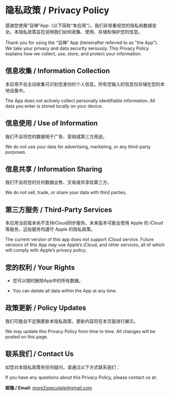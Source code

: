 # 隐私政策 / Privacy Policy

感谢您使用“目禅”App（以下简称“本应用”）。我们非常重视您的隐私和数据安全。本隐私政策旨在说明我们如何收集、使用、存储和保护您的信息。

Thank you for using the “目禅” App (hereinafter referred to as "the App"). We take your privacy and data security seriously. This Privacy Policy explains how we collect, use, store, and protect your information.

## 信息收集 / Information Collection

本应用不会主动收集可识别您身份的个人信息。所有您输入的信息仅存储在您的本地设备中。

The App does not actively collect personally identifiable information. All data you enter is stored locally on your device.

## 信息使用 / Use of Information

我们不会将您的数据用于广告、营销或第三方用途。

We do not use your data for advertising, marketing, or any third-party purposes. 

## 信息共享 / Information Sharing

我们不会将您的任何数据出售、交易或共享给第三方。

We do not sell, trade, or share your data with third parties.

## 第三方服务 / Third-Party Services

本应用当前版本尚不支持iCloud同步服务。未来版本可能会使用 Apple 的 iCloud 等服务，这些服务均遵守 Apple 的隐私政策。

The current version of this app does not support iCloud service. Future versions of this App may use Apple’s iCloud, and other services, all of which will comply with Apple’s privacy policy.

## 您的权利 / Your Rights

- 您可以随时删除App中的所有数据。

- You can delete all data within the App at any time.

## 政策更新 / Policy Updates

我们可能会不定期更新本隐私政策，更新内容将在本页面进行展示。

We may update this Privacy Policy from time to time. All changes will be posted on this page.

## 联系我们 / Contact Us

如您对本隐私政策有任何疑问，请通过以下方式联系我们：

If you have any questions about this Privacy Policy, please contact us at:

**邮箱 / Email:** more2speculate@gmail.com

